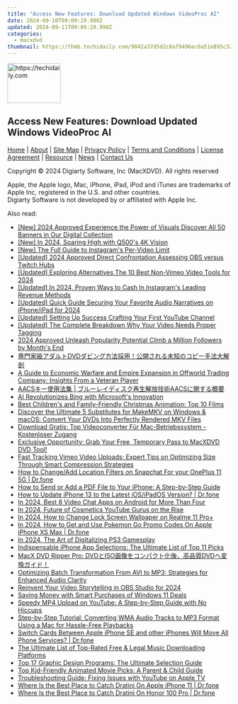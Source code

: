 ```yaml
---
title: "Access New Features: Download Updated Windows VideoProc AI"
date: 2024-09-10T09:09:29.990Z
updated: 2024-09-11T09:09:29.990Z
categories:
  - macxdvd
thumbnail: https://thmb.techidaily.com/9042a37d5d2c8af9496ec8a51e895c3285abaf5142ec54106a5ba432af4fcf01.jpg
---
```






<!-- affiliate ads begin -->
<a href="https://aligracehair.sjv.io/c/5597632/2115908/19272" target="_top" id="2115908">
  <img src="//a.impactradius-go.com/display-ad/19272-2115908" border="0" alt="https://techidaily.com" width="120" height="90"/>
</a>
<img height="0" width="0" src="https://aligracehair.sjv.io/i/5597632/2115908/19272" style="position:absolute;visibility:hidden;" border="0" />
<!-- affiliate ads end -->




## Access New Features: Download Updated Windows VideoProc AI

[Home](https://tools.techidaily.com/macxdvd/products/) | [About](https://tools.techidaily.com/macxdvd/products/) | [Site Map](https://tools.techidaily.com/macxdvd/products/) | [Privacy Policy](https://tools.techidaily.com/macxdvd/products/) | [Terms and Conditions](https://tools.techidaily.com/macxdvd/products/) | [License Agreement](https://tools.techidaily.com/macxdvd/products/) | [Resource](https://tools.techidaily.com/macxdvd/products/) | [News](https://tools.techidaily.com/macxdvd/products/) | [Contact Us](https://tools.techidaily.com/macxdvd/products/)

Copyright © 2024 Digiarty Software, Inc (MacXDVD). All rights reserved

Apple, the Apple logo, Mac, iPhone, iPad, iPod and iTunes are trademarks of Apple Inc, registered in the U.S. and other countries.  
Digiarty Software is not developed by or affiliated with Apple Inc.

<ins class="adsbygoogle"
     style="display:block"
     data-ad-format="autorelaxed"
     data-ad-client="ca-pub-7571918770474297"
     data-ad-slot="1223367746"></ins>



<ins class="adsbygoogle"
     style="display:block"
     data-ad-client="ca-pub-7571918770474297"
     data-ad-slot="8358498916"
     data-ad-format="auto"
     data-full-width-responsive="true"></ins>

<span class="atpl-alsoreadstyle">Also read:</span>
<div><ul>
<li><a href="https://youtube-sure.techidaily.com/024-approved-experience-the-power-of-visuals-discover-all-50-banners-in-our-digital-collection/"><u>[New] 2024 Approved  Experience the Power of Visuals  Discover All 50 Banners in Our Digital Collection</u></a></li>
<li><a href="https://article-tips.techidaily.com/new-in-2024-soaring-high-with-q500s-4k-vision/"><u>[New] In 2024, Soaring High with Q500's 4K Vision</u></a></li>
<li><a href="https://instagram-video-recordings.techidaily.com/new-the-full-guide-to-instagrams-per-video-limit/"><u>[New] The Full Guide to Instagram's Per-Video Limit</u></a></li>
<li><a href="https://on-screen-recording.techidaily.com/updated-2024-approved-direct-confrontation-assessing-obs-versus-twitch-hubs/"><u>[Updated] 2024 Approved  Direct Confrontation  Assessing OBS versus Twitch Hubs</u></a></li>
<li><a href="https://vimeo-videos.techidaily.com/updated-exploring-alternatives-the-10-best-non-vimeo-video-tools-for-2024/"><u>[Updated] Exploring Alternatives  The 10 Best Non-Vimeo Video Tools for 2024</u></a></li>
<li><a href="https://instagram-videos.techidaily.com/updated-in-2024-proven-ways-to-cash-in-instagrams-leading-revenue-methods/"><u>[Updated] In 2024, Proven Ways to Cash In  Instagram's Leading Revenue Methods</u></a></li>
<li><a href="https://fox-helps.techidaily.com/updated-quick-guide-securing-your-favorite-audio-narratives-on-iphoneipad-for-2024/"><u>[Updated] Quick Guide  Securing Your Favorite Audio Narratives on iPhone/iPad for 2024</u></a></li>
<li><a href="https://facebook-video-share.techidaily.com/updated-setting-up-success-crafting-your-first-youtube-channel/"><u>[Updated] Setting Up Success  Crafting Your First YouTube Channel</u></a></li>
<li><a href="https://youtube-blog.techidaily.com/ed-the-complete-breakdown-why-your-video-needs-proper-tagging/"><u>[Updated] The Complete Breakdown  Why Your Video Needs Proper Tagging</u></a></li>
<li><a href="https://instagram-video-files.techidaily.com/2024-approved-unleash-popularity-potential-climb-a-million-followers-by-months-end/"><u>2024 Approved  Unleash Popularity Potential  Climb a Million Followers by Month's End</u></a></li>
<li><a href="https://discover-community.techidaily.com/1724766725735-dvd/"><u>専門家級アダルトDVDダビング方法採用！公開される未知のコピー手法大解剖</u></a></li>
<li><a href="https://buynow-info.techidaily.com/1722781585364-a-guide-to-economic-warfare-and-empire-expansion-in-offworld-trading-company-insights-from-a-veteran-player/"><u>A Guide to Economic Warfare and Empire Expansion in Offworld Trading Company: Insights From a Veteran Player</u></a></li>
<li><a href="https://discover-community.techidaily.com/aacs-aacs/"><u>AACSキー使用法集 | ブルーレイディスク再生解放技術AACSに関する概要</u></a></li>
<li><a href="https://tech-revival.techidaily.com/ai-revolutionizes-bing-with-microsofts-innovation/"><u>AI Revolutionizes Bing with Microsoft's Innovation</u></a></li>
<li><a href="https://discover-community.techidaily.com/best-childrens-and-family-friendly-christmas-animation-top-10-films/"><u>Best Children's and Family-Friendly Christmas Animation: Top 10 Films</u></a></li>
<li><a href="https://discover-community.techidaily.com/discover-the-ultimate-5-substitutes-for-makemkv-on-windows-and-macos-convert-your-dvds-into-perfectly-rendered-mkv-files/"><u>Discover the Ultimate 5 Substitutes for MakeMKV on Windows & macOS: Convert Your DVDs Into Perfectly Rendered MKV Files</u></a></li>
<li><a href="https://discover-community.techidaily.com/download-gratis-top-videoconverter-fur-mac-betriebssystem-kostenloser-zugang/"><u>Download Gratis: Top Videoconverter Für Mac-Betriebssystem - Kostenloser Zugang</u></a></li>
<li><a href="https://discover-community.techidaily.com/exclusive-opportunity-grab-your-free-temporary-pass-to-macxdvd-dvd-tool/"><u>Exclusive Opportunity: Grab Your Free, Temporary Pass to MacXDVD DVD Tool!</u></a></li>
<li><a href="https://discover-community.techidaily.com/fast-tracking-vimeo-video-uploads-expert-tips-on-optimizing-size-through-smart-compression-strategies/"><u>Fast Tracking Vimeo Video Uploads: Expert Tips on Optimizing Size Through Smart Compression Strategies</u></a></li>
<li><a href="https://location-social.techidaily.com/how-to-changeadd-location-filters-on-snapchat-for-your-oneplus-11-5g-drfone-by-drfone-virtual-android/"><u>How to Change/Add Location Filters on Snapchat For your OnePlus 11 5G | Dr.fone</u></a></li>
<li><a href="https://discover-community.techidaily.com/how-to-send-or-add-a-pdf-file-to-your-iphone-a-step-by-step-guide/"><u>How to Send or Add a PDF File to Your iPhone: A Step-by-Step Guide</u></a></li>
<li><a href="https://review-topics.techidaily.com/how-to-update-iphone-13-to-the-latest-iosipados-version-drfone-by-drfone-ios-system-repair-ios-system-repair/"><u>How to Update iPhone 13 to the Latest iOS/iPadOS Version? | Dr.fone</u></a></li>
<li><a href="https://screen-capture.techidaily.com/in-2024-best-8-video-chat-apps-on-android-for-more-than-four/"><u>In 2024, Best 8 Video Chat Apps on Android for More Than Four</u></a></li>
<li><a href="https://youtube-help.techidaily.com/in-2024-future-of-cosmetics-youtube-gurus-on-the-rise/"><u>In 2024, Future of Cosmetics  YouTube Gurus on the Rise</u></a></li>
<li><a href="https://easy-unlock-android.techidaily.com/in-2024-how-to-change-lock-screen-wallpaper-on-realme-11-proplus-by-drfone-android/"><u>In 2024, How to Change Lock Screen Wallpaper on Realme 11 Pro+</u></a></li>
<li><a href="https://ios-pokemon-go.techidaily.com/in-2024-how-to-get-and-use-pokemon-go-promo-codes-on-apple-iphone-xs-max-drfone-by-drfone-virtual-ios/"><u>In 2024, How to Get and Use Pokemon Go Promo Codes On Apple iPhone XS Max | Dr.fone</u></a></li>
<li><a href="https://desktop-recording.techidaily.com/in-2024-the-art-of-digitalizing-ps3-gamesplay/"><u>In 2024, The Art of Digitalizing PS3 Gamesplay</u></a></li>
<li><a href="https://discover-community.techidaily.com/indispensable-iphone-app-selections-the-ultimate-list-of-top-11-picks/"><u>Indispensable iPhone App Selections: The Ultimate List of Top 11 Picks</u></a></li>
<li><a href="https://discover-community.techidaily.com/macx-dvd-ripper-pro-dvdisodvd/"><u>MacX DVD Ripper Pro: DVDとISO画像をコンパクト化後、高品質DVDへ変換ガイド！</u></a></li>
<li><a href="https://discover-community.techidaily.com/optimizing-batch-transformation-from-avi-to-mp3-strategies-for-enhanced-audio-clarity/"><u>Optimizing Batch Transformation From AVI to MP3: Strategies for Enhanced Audio Clarity</u></a></li>
<li><a href="https://screen-activity-recording.techidaily.com/reinvent-your-video-storytelling-in-obs-studio-for-2024/"><u>Reinvent Your Video Storytelling in OBS Studio for 2024</u></a></li>
<li><a href="https://win11.techidaily.com/saving-money-with-smart-purchases-of-windows-11-deals/"><u>Saving Money with Smart Purchases of Windows 11 Deals</u></a></li>
<li><a href="https://discover-community.techidaily.com/speedy-mp4-upload-on-youtube-a-step-by-step-guide-with-no-hiccups/"><u>Speedy MP4 Upload on YouTube: A Step-by-Step Guide with No Hiccups</u></a></li>
<li><a href="https://discover-community.techidaily.com/step-by-step-tutorial-converting-wma-audio-tracks-to-mp3-format-using-a-mac-for-hassle-free-playbacks/"><u>Step-by-Step Tutorial: Converting WMA Audio Tracks to MP3 Format Using a Mac for Hassle-Free Playbacks</u></a></li>
<li><a href="https://iphone-transfer.techidaily.com/switch-cards-between-apple-iphone-se-and-other-iphones-will-move-all-phone-services-drfone-by-drfone-transfer-from-ios/"><u>Switch Cards Between Apple iPhone SE and other iPhones Will Move All Phone Services? | Dr.fone</u></a></li>
<li><a href="https://discover-community.techidaily.com/the-ultimate-list-of-top-rated-free-and-legal-music-downloading-platforms/"><u>The Ultimate List of Top-Rated Free & Legal Music Downloading Platforms</u></a></li>
<li><a href="https://tech-renaissance.techidaily.com/top-17-graphic-design-programs-the-ultimate-selection-guide/"><u>Top 17 Graphic Design Programs: The Ultimate Selection Guide</u></a></li>
<li><a href="https://discover-community.techidaily.com/top-kid-friendly-animated-movie-picks-a-parent-and-child-guide/"><u>Top Kid-Friendly Animated Movie Picks: A Parent & Child Guide</u></a></li>
<li><a href="https://discover-community.techidaily.com/troubleshooting-guide-fixing-issues-with-youtube-on-apple-tv/"><u>Troubleshooting Guide: Fixing Issues with YouTube on Apple TV</u></a></li>
<li><a href="https://ios-pokemon-go.techidaily.com/where-is-the-best-place-to-catch-dratini-on-apple-iphone-11-drfone-by-drfone-virtual-ios/"><u>Where Is the Best Place to Catch Dratini On Apple iPhone 11 | Dr.fone</u></a></li>
<li><a href="https://pokemon-go-android.techidaily.com/where-is-the-best-place-to-catch-dratini-on-honor-100-pro-drfone-by-drfone-virtual-android/"><u>Where Is the Best Place to Catch Dratini On Honor 100 Pro | Dr.fone</u></a></li>
</ul></div>
